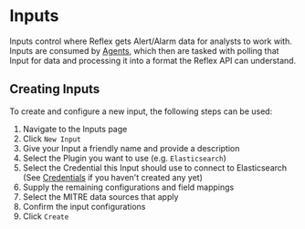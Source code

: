# Inputs
Inputs control where Reflex gets Alert/Alarm data for analysts to work with.  Inputs are consumed by [Agents](../agents/index.md), which then are tasked with polling that Input for data and processing it into a format the Reflex API can understand.

## Creating Inputs
To create and configure a new input, the following steps can be used:

1. Navigate to the Inputs page
2. Click `New Input`
3. Give your Input a friendly name and provide a description
4. Select the Plugin you want to use (e.g. `Elasticsearch`)
5. Select the Credential this Input should use to connect to Elasticsearch (See [Credentials](credentials.md) if you haven't created any yet)
6. Supply the remaining configurations and field mappings
7. Select the MITRE data sources that apply
8. Confirm the input configurations
9. Click `Create`
